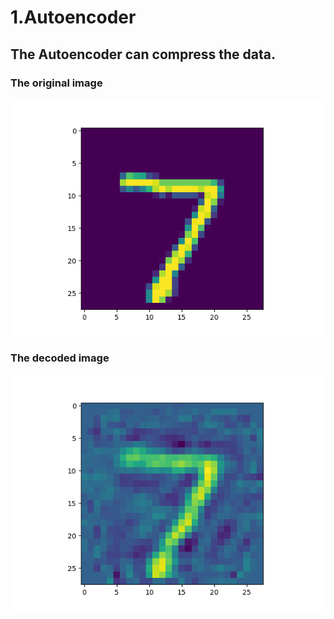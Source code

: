# 1.Autoencoder
## The Autoencoder can compress the data.
### The original image
![autoencoder_pre](https://github.com/AKL-FIRE/DL_Tensorflow/blob/master/images/autoencoder_pre.png)
### The decoded image
![autoencoder_after](https://github.com/AKL-FIRE/DL_Tensorflow/blob/master/images/autoencoder_after.png)
